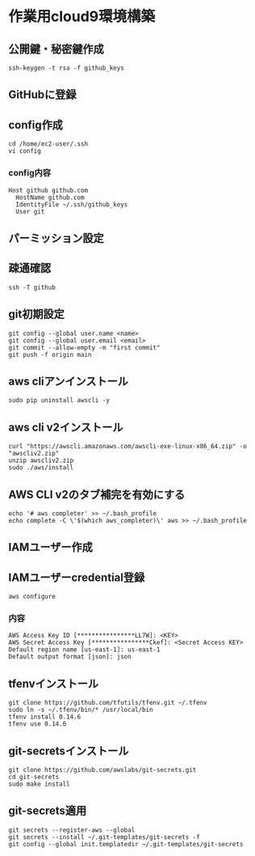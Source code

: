 # 作業用cloud9環境構築
## 公開鍵・秘密鍵作成
```
ssh-keygen -t rsa -f github_keys
```
## GitHubに登録
## config作成
```
cd /home/ec2-user/.ssh
vi config
```
### config内容
```
Host github github.com
  HostName github.com
  IdentityFile ~/.ssh/github_keys
  User git
```
## パーミッション設定
## 疎通確認
```
ssh -T github
```
## git初期設定
```
git config --global user.name <name>
git config --global user.email <email>
git commit --allow-empty -m "first commit"
git push -f origin main
```
## aws cliアンインストール
```
sudo pip uninstall awscli -y
```
## aws cli v2インストール
```
curl "https://awscli.amazonaws.com/awscli-exe-linux-x86_64.zip" -o "awscliv2.zip"
unzip awscliv2.zip
sudo ./aws/install
```
## AWS CLI v2のタブ補完を有効にする
```
echo '# aws completer' >> ~/.bash_profile
echo complete -C \'$(which aws_completer)\' aws >> ~/.bash_profile
```
## IAMユーザー作成
## IAMユーザーcredential登録
```
aws configure
```
### 内容
```
AWS Access Key ID [****************LL7W]: <KEY>
AWS Secret Access Key [****************Ckef]: <Secret Access KEY>
Default region name [us-east-1]: us-east-1
Default output format [json]: json 
```
## tfenvインストール
```
git clone https://github.com/tfutils/tfenv.git ~/.tfenv
sudo ln -s ~/.tfenv/bin/* /usr/local/bin
tfenv install 0.14.6
tfenv use 0.14.6
```
## git-secretsインストール
```
git clone https://github.com/awslabs/git-secrets.git
cd git-secrets
sudo make install
```
## git-secrets適用
```
git secrets --register-aws --global
git secrets --install ~/.git-templates/git-secrets -f
git config --global init.templatedir ~/.git-templates/git-secrets
```
